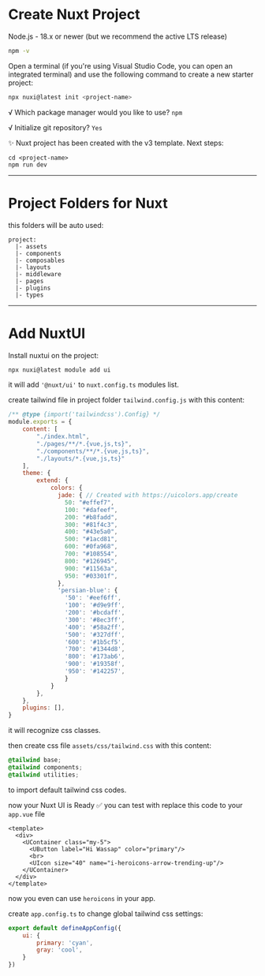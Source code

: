 # Create Nuxt Project

Node.js - 18.x or newer (but we recommend the active LTS release)

```sh
npm -v
```

Open a terminal (if you're using Visual Studio Code, you can open an integrated terminal) and use the following command to create a new starter project:

```sh
npx nuxi@latest init <project-name>
```
√ Which package manager would you like to use? ```npm ```

√ Initialize git repository? ```Yes```

✨ Nuxt project has been created with the v3 template. Next steps:
```
cd <project-name>
npm run dev
```

---
# Project Folders for Nuxt

this folders will be auto used:

```
project:
  |- assets
  |- components
  |- composables
  |- layouts
  |- middleware
  |- pages
  |- plugins
  |- types
```

---
# Add NuxtUI

Install nuxtui on the project:
```sh
npx nuxi@latest module add ui
```
it will add `'@nuxt/ui'` to `nuxt.config.ts` modules list.

create tailwind file in project folder `tailwind.config.js` with this content:
```js
/** @type {import('tailwindcss').Config} */
module.exports = {
    content: [
        "./index.html",
        "./pages/**/*.{vue,js,ts}",
        "./components/**/*.{vue,js,ts}",
        "./layouts/*.{vue,js,ts}"
    ],
    theme: {
        extend: {
            colors: {
              jade: { // Created with https://uicolors.app/create
                50: "#effef7",
                100: "#dafeef",
                200: "#b8fadd",
                300: "#81f4c3",
                400: "#43e5a0",
                500: "#1acd81",
                600: "#0fa968",
                700: "#108554",
                800: "#126945",
                900: "#11563a",
                950: "#03301f",
              },
              'persian-blue': {
                '50': '#eef6ff',
                '100': '#d9e9ff',
                '200': '#bcdaff',
                '300': '#8ec3ff',
                '400': '#58a2ff',
                '500': '#327dff',
                '600': '#1b5cf5',
                '700': '#1344d8',
                '800': '#173ab6',
                '900': '#19358f',
                '950': '#142257',
                }
            }
        },
    },
    plugins: [],
}
```
it will recognize css classes.

then create css file `assets/css/tailwind.css` with this content:
```css
@tailwind base;
@tailwind components;
@tailwind utilities;
```
to import default tailwind css codes.

now your Nuxt UI is Ready ✅ you can test with replace this code to your `app.vue` file
```vue
<template>
  <div>
    <UContainer class="my-5">
      <UButton label="Hi Wassap" color="primary"/>
      <br>
      <UIcon size="40" name="i-heroicons-arrow-trending-up"/>
    </UContainer>
  </div>
</template>
```
now you even can use `heroicons` in your app.

create `app.config.ts` to change global tailwind css settings:
```js
export default defineAppConfig({
    ui: {
        primary: 'cyan',
        gray: 'cool',
    }
})
```

